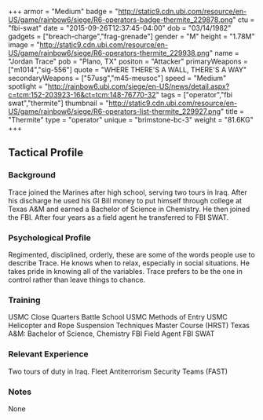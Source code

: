 +++
armor = "Medium"
badge = "http://static9.cdn.ubi.com/resource/en-US/game/rainbow6/siege/R6-operators-badge-thermite_229878.png"
ctu = "fbi-swat"
date = "2015-09-26T12:37:45-04:00"
dob = "03/14/1982"
gadgets = ["breach-charge","frag-grenade"]
gender = "M"
height = "1.78M"
image = "http://static9.cdn.ubi.com/resource/en-US/game/rainbow6/siege/R6-operators-thermite_229938.png"
name = "Jordan Trace"
pob = "Plano, TX"
positon = "Attacker"
primaryWeapons = ["m1014","sig-556"]
quote = "WHERE THERE'S A WALL, THERE'S A WAY"
secondaryWeapons = ["57usg","m45-meusoc"]
speed = "Medium"
spotlight = "http://rainbow6.ubi.com/siege/en-US/news/detail.aspx?c=tcm:152-203923-16&ct=tcm:148-76770-32"
tags = ["operator","fbi swat","thermite"]
thumbnail = "http://static9.cdn.ubi.com/resource/en-US/game/rainbow6/siege/R6-operators-list-thermite_229927.png"
title = "Thermite"
type = "operator"
unique = "brimstone-bc-3"
weight = "81.6KG"
+++

## Tactical Profile

### Background

Trace joined the Marines after high school, serving two tours in Iraq. After his discharge he used his GI Bill money to put himself through college at Texas A&M and earned a Bachelor of Science in Chemistry. He then joined the FBI. After four years as a field agent he transferred to FBI SWAT.

### Psychological Profile

Regimented, disciplined, orderly, these are some of the words people use to describe Trace. He knows when to relax, especially in social situations. He takes pride in knowing all of the variables. Trace prefers to be the one in control rather than leave things to chance.

### Training

USMC Close Quarters Battle School
USMC Methods of Entry
USMC Helicopter and Rope Suspension Techniques Master Course (HRST)
Texas A&M: Bachelor of Science, Chemistry
FBI Field Agent
FBI SWAT

### Relevant Experience

Two tours of duty in Iraq.
Fleet Antiterrorism Security Teams (FAST)

### Notes

None
